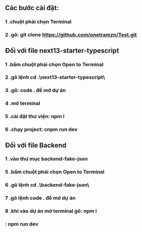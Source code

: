 ## Các bước cài đặt:
### 1 .chuột phải chọn Terminal
### 2 .gõ: git clone https://github.com/onetramzn/Test.git
## Đối với file next13-starter-typescript
### 1 .bấm chuột phải chọn Open to Terminal
### 2 .gõ lệnh cd .\next13-starter-typescript\
### 3 .gõ: code . để mở dự án
### 4 .mở terminal
### 5 .cài đặt thư viện: npm i
### 6 .chạy project: cnpm run dev
## Đối với file Backend
### 1 .vào thư mục backend-fake-json
### 5 .bấm chuột phải chọn Open to Terminal
### 6 .gõ lệnh cd .\backend-fake-json\
### 7 .gõ lệnh code . để mở dự án
### 8 .khi vào dự án mở terminal gõ: npm i
###                                : npm run dev
